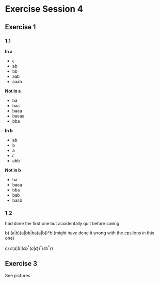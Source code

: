 # Exercise Session 4
## Exercise 1
### 1.1
**In a**
- $\epsilon$
- ab
- bb
- aab
- aaab

**Not in a**
- ba
- baa
- baaa
- baaaa
- bba

**In b**
- ab
- b
- a
- $\epsilon$
- abb

**Not in b**
- ba
- baaa
- bba
- bab
- baab

### 1.2
had done the first one but accidentally quit before saving

b) (a|b)(a|bb|ba(a|b))*b (might have done it wrong with the epsilons in this one)

c) $\epsilon (a|b|(\epsilon b^* (a|\epsilon))^*(\epsilon b^* \epsilon)$

## Exercise 3
See pictures
